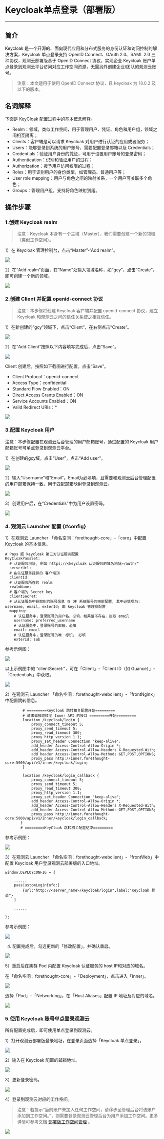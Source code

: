 # Keycloak单点登录（部署版）
---

## 简介

Keycloak 是一个开源的、面向现代应用和分布式服务的身份认证和访问控制的解决方案，Keycloak 单点登录支持 OpenID Connect、OAuth 2.0、SAML 2.0 三种协议，观测云部署版基于 OpenID Connect 协议，实现企业 Keycloak 账户单点登录到观测云平台访问对应工作空间资源，无需另外创建企业/团队的观测云账号。

> 注意：本文适用于使用 OpenID Connect 协议，且 keycloak 为 18.0.2 及以下的版本。

## 名词解释

下面是 KeyCloak 配置过程中的基本概念解释。

- Realm：领域，类似工作空间，用于管理用户、凭证、角色和用户组，领域之间相互隔离；
- Clients：客户端是可以请求 Keycloak 对用户进行认证的应用或者服务；
- Users：能够登录到系统的用户账号，需要配置登录邮箱以及 Credentials；
- Credentials：验证用户身份的凭证，可用于设置用户账号的登录密码；
- Authentication：识别和验证用户的过程；
- Authorization：授予用户访问权限的过程；
- Roles：用于识别用户的身份类型，如管理员、普通用户等；
- User role mapping：用户与角色之间的映射关系，一个用户可关联多个角色；
- Groups：管理用户组，支持将角色映射到组。

## 操作步骤

### 1.创建 Keycloak realm

> 注意：Keycloak 本身有一个主域（Master），我们需要创建一个新的领域（类似工作空间）。

1）在 Keycloak 管理控制台，点击“Master”-“Add realm”。

![](../img/05_keycloak_02.png)

2）在“Add realm”页面，在“Name”处输入领域名称，如“gcy”，点击“Create”，即可创建一个新的领域。

![](../img/05_keycloak_03.png)

### 2.创建 Client 并配置 openid-connect 协议

> 注意：本步骤将创建 Keycloak 客户端并配置 openid-connect 协议，建立 Keycloak 和观测云之间的信任关系使之相互信任。

1）在新创建的“gcy”领域下，点击“Client”，在右侧点击“Create”。

![](../img/05_keycloak_04.png)

2）在“Add Client”按照以下内容填写完成后，点击“Save”。

![](../img/1.keycloak_1.png)

Client 创建后，按照如下截图进行配置，点击“Save”。

- Client Protocol：openid-connect
- Access Type：confidential
- Standard Flow Enabled：ON
- Direct Access Grants Enabled：ON
- Service Accounts Enabled：ON
- Valid Redirect URIs：*

![](../img/1.keycloak_2.png)

### 3.配置 Keycloak 用户

注意：本步骤配置在观测云后台管理的用户邮箱账号，通过配置的 Keycloak 用户邮箱账号可单点登录到观测云平台。

1）在创建的gcy域，点击“User”，点击“Add user”。

![](../img/05_keycloak_13.png)

2）输入“Username”和“Email”，Email为必填项，且需要和观测云后台管理配置的用户邮箱保持一致，用于匹配邮箱映射登录到观测云。

![](../img/05_keycloak_14.png)

3）创建用户后，在“Credentials”中为用户设置密码。

![](../img/05_keycloak_15.png)


### 4. 观测云 Launcher 配置 {#config}

1）在观测云 Launcher 「命名空间：forethought-core」-「core」中配置 Keycloak 的基本信息。

```
# Pass 版 keycloak 第三方认证服务配置
KeyCloakPassSet:
  # 认证服务地址, 例如 https://<keycloak 认证服务的域名地址>/auth/"
  serverUrl:
  # 由认证服务提供的 客户端ID
  clientId:
  # 认证服务所在的 realm
  realmName:
  # 客户端的 Secret key
  clientSecret:
  # 从认证服务中获取到的账号信息 与 DF 系统账号的映射配置, 其中必填项为: username, email, exterId; 由 keycloak 管理员配置
  mapping:
    # 认证服务中，登录账号的用户名，必填，如果值不存在，则取 email
    username: preferred_username
    # 认证服务中，登录账号的邮箱，必填
    email: email
    # 认证服务中，登录账号的唯一标识， 必填
    exterId: sub
```

参考示例图：

![](../img/1.keycloak_3.1.png)

以上示例图中的 “clientSecret:”，可在「Client」-「Client ID（如 Guance）」-「Credentials」中获取。

![](../img/1.keycloak_3.2.png)

2）在观测云 Launcher 「命名空间：forethought-webclient」-「frontNginx」中配置跳转信息。

```
        # =========KeyCloak 跳转相关配置开始=========
        # 请求直接跳转至 Inner API 的接口 =========开始=========
        location /keycloak/login {
            proxy_connect_timeout 5;
            proxy_send_timeout 5;
            proxy_read_timeout 300;
            proxy_http_version 1.1;
            proxy_set_header Connection "keep-alive";
            add_header Access-Control-Allow-Origin *;
            add_header Access-Control-Allow-Headers X-Requested-With;
            add_header Access-Control-Allow-Methods GET,POST,OPTIONS;
            proxy_pass http://inner.forethought-core:5000/api/v1/inner/keycloak/login;
        }
         
        location /keycloak/login_callback {
            proxy_connect_timeout 5;
            proxy_send_timeout 5;
            proxy_read_timeout 300;
            proxy_http_version 1.1;
            proxy_set_header Connection "keep-alive";
            add_header Access-Control-Allow-Origin *;
            add_header Access-Control-Allow-Headers X-Requested-With;
            add_header Access-Control-Allow-Methods GET,POST,OPTIONS;
            proxy_pass http://inner.forethought-core:5000/api/v1/inner/keycloak/login_callback;
       }
       # =========KeyCloak 跳转相关配置结束=========
```

参考示例图：

![](../img/1.keycloak_4.png)

3）在观测云 Launcher 「命名空间：forethought-webclient」-「frontWeb」中配置 Keycloak 用户登录观测云部署版的入口地址。

```
window.DEPLOYCONFIG = {
 
    ......
    paasCustomLoginInfo:[
        {url:"http://<server_name>/keycloak/login",label:"Keycloak 登录"}
    ]
     
    ......
 
};
```

参考示例图：

![](../img/1.keycloak_5.png)

4) 配置完成后，勾选更新的「修改配置」，并确认重启。

![](../img/1.keycloak_6.png)

5）重启后在集群 Pod 内配置 Keycloak 认证服务的 host IP和对应的域名。

在「命名空间：forethought-core」-「Deployment」，点击进入「inner」。

![](../img/1.keycloak_7.png)

选择「Pod」-「Networking」，在「Host Aliases」配置 IP 地址及对应的域名。

![](../img/1.keycloak_8.png)


### 5.使用 Keycloak 账号单点登录观测云

所有配置完成后，即可使用单点登录到观测云。

1）打开观测云部署版登录地址，在登录页面选择「Keycloak 单点登录」。

![](../img/1.keycloak_10.png)

2）输入在 Keycloak 配置的邮箱地址。

![](../img/1.keycloak_11.png)

3）更新登录密码。

![](../img/1.keycloak_12.png)

4）登录到观测云对应的工作空间。

> 注意：若提示“当前账户未加入任何工作空间，请移步至管理后台将该账户添加到工作空间。”，则需要登录观测云管理后台为用户添加工作空间。更多详情可参考文档 [部署版工作空间管理](../../deployment/space.md) 。

![](../img/1.keycloak_14.png)


